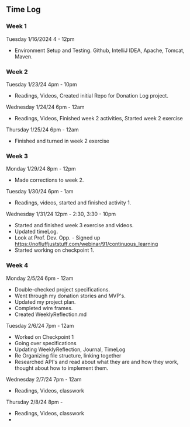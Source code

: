 ## Time Log

### Week 1

Tuesday 1/16/2024 4 - 12pm

-   Environment Setup and Testing. Github, IntelliJ IDEA, Apache, Tomcat, Maven.

### Week 2

Tuesday 1/23/24 4pm - 10pm

-   Readings, Videos, Created initial Repo for Donation Log project.

Wednesday 1/24/24 6pm - 12am

-   Readings, Videos, Finished week 2 activities, Started week 2 exercise

Thursday 1/25/24 6pm - 12am

-   Finished and turned in week 2 exercise

### Week 3

Monday 1/29/24 8pm - 12pm

-   Made corrections to week 2.

Tuesday 1/30/24 6pm - 1am

-   Readings, videos, started and finished activity 1.

Wednesday 1/31/24 12pm - 2:30, 3:30 - 10pm

-   Started and finished week 3 exercise and videos.
-   Updated timeLog.
-   Look at Prof. Dev. Opp. - Signed up https://nofluffjuststuff.com/webinar/91/continuous_learning
-   Started working on checkpoint 1.

### Week 4

Monday 2/5/24 6pm - 12am

-   Double-checked project specifications.
-   Went through my donation stories and MVP's.
-   Updated my project plan.
-   Completed wire frames.
-   Created WeeklyReflection.md

Tuesday 2/6/24 7pm - 12am

-   Worked on Checkpoint 1
-   Going over specifications
-   Updating WeeklyReflection, Journal, TimeLog
-   Re Organizing file structure, linking together
-   Researched API's and read about what they are and how they work, thought about how to implement them.

Wednesday 2/7/24 7pm - 12am

-   Readings, Videos, classwork

Thursday 2/8/24 8pm -

-   Readings, Videos, classwork
-
